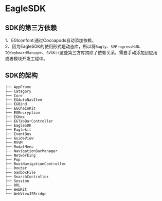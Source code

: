 # EagleSDK

## SDK的第三方依赖
1、EGIconfont:通过Cocoapods自动添加依赖。  
2、因为EagleSDK的使用形式是动态库，所以将`Bugly`、`SVProgressHUD`、`IQKeyboardManager`、`SVGKit`这些第三方库摘除了依赖关系，需要手动添加到应用或者模块开发工程中。

## SDK的架构
```
├── AppFrame 
├── Catagory
├── Core
├── EGAutoNavItem
├── EGBind
├── EGChainKit
├── EGEncryption
├── EGHex
├── EGTabBarController
├── EagleSDK
├── Eaglekit
├── EventBus
├── GuideView
├── MVVM
├── ModalMenu
├── NavigationBarManager
├── Networking
├── Pop
├── RootNavigationController
├── Router
├── SanboxFile
├── SearchController
├── Session
├── URL
├── WebKit
└── WebViewJSBridge
```


